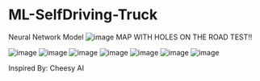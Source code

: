 # ML-SelfDriving-Truck
Neural Network Model
![image](https://user-images.githubusercontent.com/84002353/223563191-dc2a06b1-eb07-4eda-bfd2-c788faf77ad7.png)
MAP WITH HOLES ON THE ROAD TEST!!

![image](https://user-images.githubusercontent.com/84002353/223555732-de063d86-ca0b-4c8e-bfd4-41b338144f40.png)
![image](https://user-images.githubusercontent.com/84002353/223554800-863c1141-72d9-49b7-8fdd-ee8d0254e4b4.png)
![image](https://user-images.githubusercontent.com/84002353/223554835-18040566-8237-494e-9b18-38a1a340cec1.png)
![image](https://user-images.githubusercontent.com/84002353/223555111-d8c1013a-60cf-41ef-822f-604447046b1d.png)
![image](https://user-images.githubusercontent.com/84002353/223555304-cf871c83-9a97-4c7f-846b-876cb1dcf052.png)
![image](https://user-images.githubusercontent.com/84002353/223555365-855173ce-7a6c-434b-8b12-daf14e1cab02.png)
![image](https://user-images.githubusercontent.com/84002353/223555422-fd4b15ca-dc04-4cda-bc40-24a48ec0476c.png)


Inspired By: Cheesy AI



